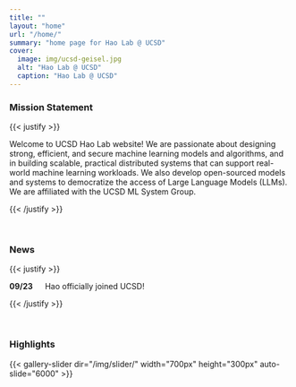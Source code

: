```yaml
---
title: ""
layout: "home"
url: "/home/"
summary: "home page for Hao Lab @ UCSD"
cover:
  image: img/ucsd-geisel.jpg
  alt: "Hao Lab @ UCSD"
  caption: "Hao Lab @ UCSD"
---
```


### Mission Statement 

{{< justify >}}

Welcome to UCSD Hao Lab website! We are passionate about designing strong, efficient, and secure machine learning models and algorithms, and in building scalable, practical distributed systems that can support real-world machine learning workloads. We also develop open-sourced models and systems to democratize the access of Large Language Models (LLMs). We are affiliated with the UCSD ML System Group.

{{< /justify >}}

&emsp;

### News 

{{< justify >}}

**09/23** &emsp; Hao officially joined UCSD!

{{< /justify >}}

&emsp;

### Highlights

<!-- Default use-case -->
{{< gallery-slider dir="/img/slider/" width="700px" height="300px" auto-slide="6000" >}}
